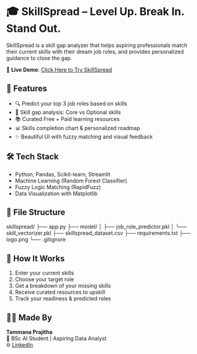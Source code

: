 # 🎓 SkillSpread – Level Up. Break In. Stand Out.

SkillSpread is a skill gap analyzer that helps aspiring professionals match their current skills with their dream job roles, and provides personalized guidance to close the gap.

🔗 **Live Demo**: [Click Here to Try SkillSpread](https://skillspread.streamlit.app/)

## 🚀 Features
- 🔍 Predict your top 3 job roles based on skills
- 🧠 Skill gap analysis: Core vs Optional skills
- 📚 Curated Free + Paid learning resources
- 📊 Skills completion chart & personalized roadmap
- ✨ Beautiful UI with fuzzy matching and visual feedback

## 🛠️ Tech Stack
- Python, Pandas, Scikit-learn, Streamlit
- Machine Learning (Random Forest Classifier)
- Fuzzy Logic Matching (RapidFuzz)
- Data Visualization with Matplotlib

## 📁 File Structure
skillspread/
├── app.py
├── model/
│ ├── job_role_predictor.pkl
│ └── skill_vectorizer.pkl
├── skillspread_dataset.csv
├── requirements.txt
├── logo.png
└── .gitignore

## 🤖 How It Works
1. Enter your current skills
2. Choose your target role
3. Get a breakdown of your missing skills
4. Receive curated resources to upskill
5. Track your readiness & predicted roles

## 🙋‍♀️ Made By
**Tammana Prajitha**  
💼 BSc AI Student | Aspiring Data Analyst  
🌐 [LinkedIn](https://www.linkedin.com/in/tammana-prajitha-24a5ab298/)
